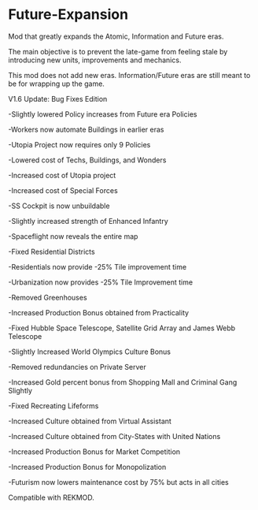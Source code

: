 # Future-Expansion

Mod that greatly expands the Atomic, Information and Future eras.

The main objective is to prevent the late-game from feeling stale by introducing new units, improvements and mechanics. 

This mod does not add new eras. Information/Future eras are still meant to be for wrapping up the game.

V1.6 Update: Bug Fixes Edition

-Slightly lowered Policy increases from Future era Policies

-Workers now automate Buildings in earlier eras

-Utopia Project now requires only 9 Policies

-Lowered cost of Techs, Buildings, and Wonders

-Increased cost of Utopia project

-Increased cost of Special Forces

-SS Cockpit is now unbuildable

-Slightly increased strength of Enhanced Infantry

-Spaceflight now reveals the entire map

-Fixed Residential Districts

-Residentials now provide -25% Tile improvement time

-Urbanization now provides -25% Tile Improvement time

-Removed Greenhouses

-Increased Production Bonus obtained from Practicality

-Fixed Hubble Space Telescope, Satellite Grid Array and James Webb Telescope

-Slightly Increased World Olympics Culture Bonus

-Removed redundancies on Private Server

-Increased Gold percent bonus from Shopping Mall and Criminal Gang Slightly

-Fixed Recreating Lifeforms

-Increased Culture obtained from Virtual Assistant

-Increased Culture obtained from City-States with United Nations

-Increased Production Bonus for Market Competition

-Increased Production Bonus for Monopolization

-Futurism now lowers maintenance cost by 75% but acts in all cities


Compatible with REKMOD.
